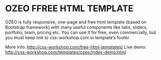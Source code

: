 <h1>OZEO FFREE HTML TEMPLATE</h1>
<p>OZEO is fully responsive, one-page and free html template (based on Bootstrap framework) with many useful components like tabs, sliders, portfolio, team, pricing etc.  You can use it for free, even commercially, but you must keep link to css-workshop.com in template’s footer.</p>

More info: http://css-workshop.com/free-html-templates/
Live demo: http://css-workshop.com/templates/ozeo/index-demo.html
